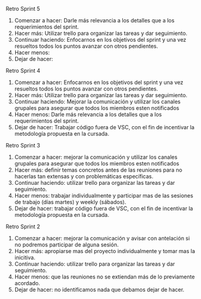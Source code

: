 Retro Sprint 5

1. Comenzar a hacer: Darle más relevancia a los detalles que a los requerimientos del sprint.
2. Hacer más: Utilizar trello para organizar las tareas y dar seguimiento.
3. Continuar haciendo: Enfocarnos en los objetivos del sprint y una vez resueltos todos los puntos avanzar con otros pendientes.
4. Hacer menos: 
5. Dejar de hacer: 

Retro Sprint 4

1. Comenzar a hacer: Enfocarnos en los objetivos del sprint y una vez resueltos todos los puntos avanzar con otros pendientes.
2. Hacer más: Utilizar trello para organizar las tareas y dar seguimiento.
3. Continuar haciendo: Mejorar la comunicación y utilizar los canales grupales para asegurar que todos los miembros esten notificados
4. Hacer menos: Darle más relevancia a los detalles que a los requerimientos del sprint.
5. Dejar de hacer: Trabajar código fuera de VSC, con el fin de incentivar la metodología propuesta en la cursada.


Retro Sprint 3

1. Comenzar a hacer: mejorar la comunicación y utilizar los canales grupales para asegurar que todos los miembros esten notificados
2. Hacer más: definir temas concretos antes de las reuniones para no hacerlas tan extensas y con problemáticas específicas.
3. Continuar haciendo: utilizar trello para organizar las tareas y dar seguimiento.
4. Hacer menos: trabajar individualmente y participar mas de las sesiones de trabajo (días martes) y weekly (sábados).
5. Dejar de hacer: trabajar código fuera de VSC, con el fin de incentivar la metodología propuesta en la cursada.


Retro Sprint 2

1. Comenzar a hacer: mejorar la comunicación y avisar con antelación si no podremos participar de alguna sesión.
2. Hacer más: apropiarse mas del proyecto individualmente y tomar mas la inicitiva.
3. Continuar haciendo: utilizar trello para organizar las tareas y dar seguimiento.
4. Hacer menos: que las reuniones no se extiendan más de lo previamente acordado.
5. Dejar de hacer: no identificamos nada que debamos dejar de hacer.
